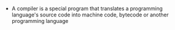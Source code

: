 
- A compiler is a special program that translates a programming language's source code into machine code, bytecode or another programming language